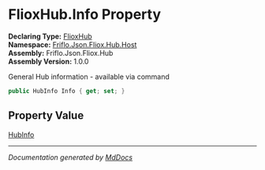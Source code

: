 ﻿<!--  
  <auto-generated>   
    The contents of this file were generated by a tool.  
    Changes to this file may be list if the file is regenerated  
  </auto-generated>   
-->

# FlioxHub.Info Property

**Declaring Type:** [FlioxHub](../index.md)  
**Namespace:** [Friflo.Json.Fliox.Hub.Host](../../index.md)  
**Assembly:** Friflo.Json.Fliox.Hub  
**Assembly Version:** 1.0.0

General Hub information \- available via command 

```csharp
public HubInfo Info { get; set; }
```

## Property Value

[HubInfo](../../HubInfo/index.md)

___

*Documentation generated by [MdDocs](https://github.com/ap0llo/mddocs)*
